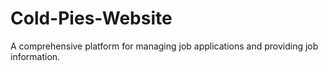 # Cold-Pies-Website
A comprehensive platform for managing job applications and providing job information.

